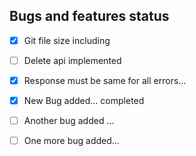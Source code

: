 ## Bugs and features status 
- [x] Git file size including
- [ ] Delete api implemented
- [x] Response must be same for all errors... 
- [x] New Bug added... completed
- [ ] Another bug added ...
- [ ] One more bug added... 


